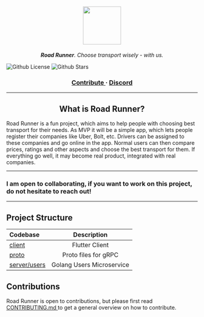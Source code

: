 <h1 align="center"> 
  <img src="https://user-images.githubusercontent.com/59893892/227749777-72aa5878-b5b8-4010-ac24-0b0ea8ef7655.png" width="100">
</h1>

<p align="center"> <i> <b>Road Runner</b>. Choose transport wisely - with us. </i> </p>

![Github License](https://img.shields.io/github/license/wzslr321/road_runner)
![Github Stars](https://img.shields.io/github/stars/wzslr321/road_runner?style=social)

<h3 align="center">
  <a href="https://github.com/wzslr321/road_runner/blob/main/CONTRIBUTING.md"> Contribute </a> 
  <span> · </span>
  <a href="https://discord.gg/Gu2VGcjZfe"> Discord </a>

---

<h2 align="center"> What is Road Runner? </h2>

Road Runner is a fun project, which aims to help people with choosing best transport for their needs.
As MVP it will be a simple app, which lets people register their companies like Uber, Bolt, etc. Drivers can be
assigned to these companies and go online in the app. Normal users can then compare prices, ratings and other aspects 
and choose the best transport for them. If everything go well, it may become real product, integrated with real companies.

--- 

<h3> I am open to collaborating, if you want to work on this project, do not hesitate to reach out! </h3>

---

## Project Structure

| Codebase                     |        Description        |
|:-----------------------------|:-------------------------:|
| [client](client)             |      Flutter Client       |
| [proto](proto)               |   Proto files for gRPC    |
| [server/users](server/users) | Golang Users Microservice |


## Contributions

Road Runner is open to contributions, but please first
read <a href="https://github.com/wzslr321/artiver/blob/main/CONTRIBUTING.md"> CONTRIBUTING.md </a> to get
a general overview on how to contribute.
